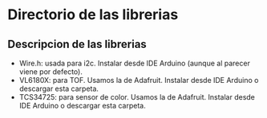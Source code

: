 # Directorio de las librerias

## Descripcion de las librerias
- Wire.h: usada para i2c. Instalar desde IDE Arduino (aunque al parecer viene por defecto).
- VL6180X: para TOF. Usamos la de Adafruit. Instalar desde IDE Arduino o descargar esta carpeta. 
- TCS34725: para sensor de color. Usamos la de Adafruit. Instalar desde IDE Arduino o descargar esta carpeta. 
